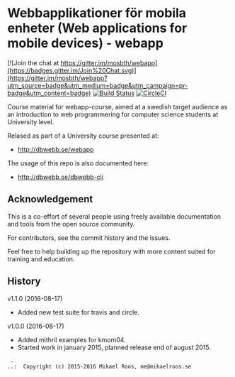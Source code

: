Webbapplikationer för mobila enheter (Web applications for mobile devices) - webapp
===================

[![Join the chat at https://gitter.im/mosbth/webapp](https://badges.gitter.im/Join%20Chat.svg)](https://gitter.im/mosbth/webapp?utm_source=badge&utm_medium=badge&utm_campaign=pr-badge&utm_content=badge)
[![Build Status](https://travis-ci.org/dbwebb-se/webapp.svg?branch=master)](https://travis-ci.org/dbwebb-se/webapp)
[![CircleCI](https://circleci.com/gh/dbwebb-se/webapp.svg?style=svg)](https://circleci.com/gh/dbwebb-se/webapp)

Course material for webapp-course, aimed at a swedish target audience as an introduction to web programmering for computer science students at University level. 

Relased as part of a University course presented at:

* http://dbwebb.se/webapp

The usage of this repo is also documented here:

* http://dbwebb.se/dbwebb-cli



Acknowledgement
-------------------

This is a co-effort of several people using freely available documentation and tools from the open source community. 

For contributors, see the commit history and the issues.

Feel free to help building up the repository with more content suited for training and education.



History
-------------------

v1.1.0 (2016-08-17)

* Added new test suite for travis and circle.


v1.0.0 (2016-08-17)

* Added mithril examples for kmom04.
* Started work in january 2015, planned release end of august 2015.



```                                                            
 .                                                             
..:  Copyright (c) 2015-2016 Mikael Roos, me@mikaelroos.se   
```                                                            
